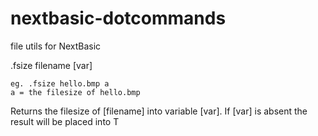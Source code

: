# nextbasic-dotcommands
 file utils for NextBasic

.fsize filename [var]

```
eg. .fsize hello.bmp a 
a = the filesize of hello.bmp
```

Returns the filesize of [filename] into variable [var]. If [var] is absent the result will
be placed into T 

